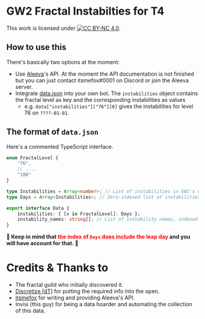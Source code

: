 # GW2 Fractal Instabilties for T4
This work is licensed under [![CC BY-NC 4.0](https://img.shields.io/badge/License-CC%20BY--NC%204.0-lightgrey.svg)](https://creativecommons.org/licenses/by-nc/4.0/).

## How to use this
There's basically two options at the moment:
- Use [Aleeva](https://aleeva.io)'s API. At the moment the API documentation is not finished but you can just contact itsmefox#0001 on Discord or join the Aleeva server.
- Integrate [data.json](data.json) into your own bot. The `instabilities` object contains the fractal level as key and the corresponding instabilities as values
  - e.g. `data["instabilities"]["76"][0]` gives the instabilities for level 76 on `????-01-01`.

## The format of `data.json`
Here's a commented TypeScript interface.
```ts
enum FractalLevel {
    "76",
    // ...,
    "100"
}

type Instabilities = Array<number>; // List of instabilities in GW2's order
type Days = Array<Instabilities>; // Zero-indexed list of instabilities for a whole year

export interface Data {
    instabilities: { [x in FractalLevel]: Days };
    instability_names: string[]; // List of instability names, indexed in `instabilities`
}
```
**🛑 Keep in mind that <span style="color:red">the index of `Days` does include the leap day</span> and you will have account for that. 🛑**

# Credits & Thanks to
- The fractal guild who initially discovered it.
- [Discretize [dT]](https://discretize.eu/) for putting the required info into the open.
- [itsmefox](https://github.com/itsmefox) for writing and providing Aleeva's API.
- Invisi (this guy) for being a data hoarder and automating the collection of this data.
